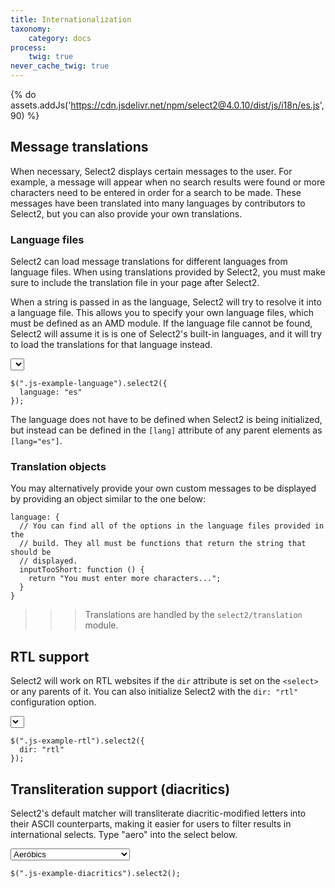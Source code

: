 ```yaml
---
title: Internationalization
taxonomy:
    category: docs
process:
    twig: true
never_cache_twig: true
---
```


{% do assets.addJs('https://cdn.jsdelivr.net/npm/select2@4.0.10/dist/js/i18n/es.js', 90) %}

## Message translations

When necessary, Select2 displays certain messages to the user.  For example, a message will appear when no search results were found or more characters need to be entered in order for a search to be made. These messages have been translated into many languages by contributors to Select2, but you can also provide your own translations.

### Language files

Select2 can load message translations for different languages from language files.  When using translations provided by Select2, you must make sure to include the translation file in your page after Select2.

When a string is passed in as the language, Select2 will try to resolve it into a language file. This allows you to specify your own language files, which must be defined as an AMD module. If the language file cannot be found, Select2 will assume it is is one of Select2's built-in languages, and it will try to load the translations for that language instead.

<div class="s2-example">
    <p>
      <select class="js-example-language js-states form-control">
      </select>
    </p>
</div>

```
$(".js-example-language").select2({
  language: "es"
});
```

<script type="text/javascript">
    $(".js-example-language").select2({
      language: "es"
    });
</script>

The language does not have to be defined when Select2 is being initialized, but instead can be defined in the `[lang]` attribute of any parent elements as `[lang="es"]`.

### Translation objects

You may alternatively provide your own custom messages to be displayed by providing an object similar to the one below:

```
language: {
  // You can find all of the options in the language files provided in the
  // build. They all must be functions that return the string that should be
  // displayed.
  inputTooShort: function () {
    return "You must enter more characters...";
  }
}
```

>>> Translations are handled by the `select2/translation` module.

## RTL support

Select2 will work on RTL websites if the `dir` attribute is set on the `<select>` or any parents of it. You can also initialize Select2 with the `dir: "rtl"` configuration option.

<div class="s2-example">
    <p>
      <select class="js-example-rtl js-states form-control" dir="rtl"></select>
    </p>
</div>

```
$(".js-example-rtl").select2({
  dir: "rtl"
});
```

<script type="text/javascript">
    $(".js-example-rtl").select2({
      dir: "rtl"
    });
</script>

## Transliteration support (diacritics)

Select2's default matcher will transliterate diacritic-modified letters into their ASCII counterparts, making it easier for users to filter results in international selects. Type "aero" into the select below.

<div class="s2-example">
  <p>
    <select class="js-example-diacritics form-control">
      <option>Aeróbics</option>
      <option>Aeróbics en Agua</option>
      <option>Aerografía</option>
      <option>Aeromodelaje</option>
      <option>Águilas</option>
      <option>Ajedrez</option>
      <option>Ala Delta</option>
      <option>Álbumes de Música</option>
      <option>Alusivos</option>
      <option>Análisis de Escritura a Mano</option>
    </select>
  </p>
</div>

```
$(".js-example-diacritics").select2();
```

<script type="text/javascript">
    $(".js-example-diacritics").select2();
</script>
